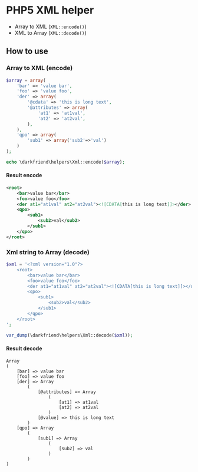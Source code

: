 # PHP5 XML helper

* Array to XML (``` XML::encode() ```)
* XML to Array (``` XML::decode() ```)

## How to use

### Array to XML (encode)

```php
$array = array(
    'bar' => 'value bar',
    'foo' => 'value foo',
    'der' => array(
        '@cdata' => 'this is long text',
        '@attributes' => array(
            'at1' => 'at1val',
            'at2' => 'at2val',
        ),
    ),
    'qpo' => array(
        'sub1' => array('sub2'=>'val')
    )
);

echo \darkfriend\helpers\Xml::encode($array);
```

#### Result encode

```xml
<root>
    <bar>value bar</bar>
    <foo>value foo</foo>
    <der at1="at1val" at2="at2val"><![CDATA[this is long text]]></der>
    <qpo>
        <sub1>
            <sub2>val</sub2>
        </sub1>
    </qpo>
</root>
```

### Xml string to Array (decode)

```php
$xml = '<?xml version="1.0"?>
    <root>
        <bar>value bar</bar>
        <foo>value foo</foo>
        <der at1="at1val" at2="at2val"><![CDATA[this is long text]]></der>
        <qpo>
            <sub1>
                <sub2>val</sub2>
            </sub1>
        </qpo>
    </root>
';

var_dump(\darkfriend\helpers\Xml::decode($xml));
```

#### Result decode

```
Array
(
    [bar] => value bar
    [foo] => value foo
    [der] => Array
        (
            [@attributes] => Array
                (
                    [at1] => at1val
                    [at2] => at2val
                )
            [@value] => this is long text
        )
    [qpo] => Array
        (
            [sub1] => Array
                (
                    [sub2] => val
                )
        )
)
```